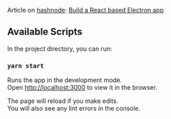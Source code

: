 

Article on [hashnode](https://hashnode.com/@Alger/joinme): [Build a React based Electron app](https://alger.hashnode.dev/build-a-react-based-electron-app)

## Available Scripts

In the project directory, you can run:

### `yarn start`

Runs the app in the development mode.\
Open [http://localhost:3000](http://localhost:3000) to view it in the browser.

The page will reload if you make edits.\
You will also see any lint errors in the console.

